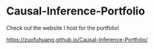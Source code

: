 # Causal-Inference-Portfolio

Check out the website I host for the portfolio!

https://zuofuhuang.github.io/Causal-Inference-Portfolio/
